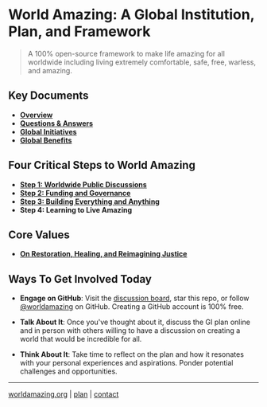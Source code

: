 # World Amazing: A Global Institution, Plan, and Framework
> A 100% open-source framework to make life amazing for all worldwide including living extremely comfortable, safe, free, warless, and amazing.

<!--
> Includes reducing essential work for everyone to 2 days per week on average, fostering early retirement from intensive physical or mental labor into mentorship roles by age 50, and eliminating base essential living expenses such as housing, utilities, healthcare, education, casualwear, groceries, yearly vacations, and pet health coverage.
>
> Supported by a new economic model that champions the individual, the family, the community, and beyond, this plan outlines transformative approaches to the concepts of work, wealth, health, prosperity, harmony, and joy on a global scale.
-->

## Key Documents
- [**Overview**](docs/overview.md)
- [**Questions & Answers**](docs/overview.md#questions-and-answers)
- [**Global Initiatives**](docs/initiatives.md)
- [**Global Benefits**](docs/benefits.md)

## Four Critical Steps to World Amazing
- [**Step 1: Worldwide Public Discussions**](docs/discussions.md)
- [**Step 2: Funding and Governance**](docs/funding.md)
- [**Step 3: Building Everything and Anything**](docs/implementation.md)
- **Step 4: Learning to Live Amazing**

## Core Values
- [**On Restoration, Healing, and Reimagining Justice**](/docs/values/justice.md)

## Ways To Get Involved Today
- **Engage on GitHub**: Visit the [discussion board](https://github.com/worldamazing/plan/discussions), star this repo, or follow [@worldamazing](https://github.com/worldamazing) on GitHub. Creating a GitHub account is 100% free. <!--and requires no prior knowledge using [distributed control software](https://simple.wikipedia.org/wiki/Distributed_revision_control) like git.-->

- **Talk About It**: Once you've thought about it, discuss the GI plan online and in person with others willing to have a discussion on creating a world that would be incredible for all.

- **Think About It**: Take time to reflect on the plan and how it resonates with your personal experiences and aspirations. Ponder potential challenges and opportunities.



<!--
## A Quick Note
> As you explore this documentation, you may encounter references to *whomanatee*, a proposed name for the GI. This name, like every part of the plan, is open to change as the vision evolves through collective input.
>
> You are encouraged to explore, contribute, and help refine the ideas presented. Visit the [**overview**](docs/overview.md) to begin or browse other sections for more insight. If you notice areas for refinement, or if you have feedback to offer, you can submit suggestions via the [discussion board](https://github.com/whomanatee/plan/discussions) or email human@whomanatee.org.
>
> Together, we can build a world defined by peace, prosperity, harmony, and joy for all.  
-->

<!--
## Our Potential Future
- [**Mental Health**](docs/vision/mental-health.md)
- [**Creativity and Human Potential**](docs/vision/human-potential.md)
- [**Openness and Empowerment**](docs/vision/openness-empowerment.md)
-->

<!--
## Case Studies: Before and After
- [**A World United**](docs/case-study/global.md)
- [**Transforming Suffering into Lessons**](docs/case-study/suffering.md)
- [**Maria's Renewed Hope**](docs/case-study/maria.md)
- [**John's New Foundations**](docs/case-study/john.md)
- [**The Washingtons' Community Revival**](docs/case-study/the-washingtons.md)
- [**The Hills' Community Engagement**](docs/case-study/the-hills.md)
- [**The Al-Hayek's Cultural Renaissance**](docs/case-study/the-al-hayeks.md)
- [**The Golan's Unity Through Diversity**](docs/case-study/the-golans.md)
- [**Alexei's Transformation**](docs/case-study/alexei.md)
-->
<!--
- [**Jacob's Journey from Conflict to Reconciliation**](docs/case-study/jacob.md): A former IDF Air Force pilot finds healing and a new purpose in peace-building.
- [**Jamal's Road to Redemption**](docs/case-study/jamal.md): A former combatant's transformation through education and community engagement.
- [**David's Path to Inner Peace**](docs/case-study/david.md): How a former Prime Minister redirected his focus from conflict to peace advocacy.
-->

<!--
## Join the GI

### To: All Humans
> From thinkers to leaders, to those seeking redemption, each human is crucial in our collective mission. Regardless of your present circumstances or past behavior, the involvement of everyone is essential for the success of the GI.

- [**Global Citizens**](docs/join/global-citizens.md)
- [**Thinkers**](docs/join/thinkers.md)
- [**Lovers**](docs/join/lovers.md)
- [**Haters**](docs/join/haters.md)
- [**Youths**](docs/join/youths.md)
- [**Redemption Seekers**](docs/join/redemption.md)

### To: All Skilled in These Areas
> To successfully launch and sustain all GI initiatives, we will need experienced and skilled humans to get things going.

- [**Defense, Emergency, and Disaster Response Professionals**](docs/join/defense-emergency.md)
- [**Healthcare Professionals**](docs/join/healthcare.md)
- [**Food Industry Professionals**](docs/join/food-industry.md)
- [**Construction Professionals**](docs/join/builders.md)
- [**Manufacturing Professionals**](docs/join/manufacturing.md)
- [**Educators and Researchers**](docs/join/educators.md)
- [**Devlopers**](docs/join/devlopers.md)[sic]
-->

<!--
## Global Positions
> Alongside the essential positions required to upgrade and update world civilization, many new roles are also planned to foster a proactive and engaged global community.

- [**World Pizza Party Organizer**](docs/job/pizza-party-organizer.md)
- [**General Complainer Supreme**](docs/job/general-complainer-supreme.md): The leader of the Army of Complainers, responsible for steering the direction of complaint resolution initiatives globally. This role demands a visionary leader who can transform grievances into strategic actions, ensuring that every voice within the GI is heard and valued. The General Complainer Supreme sets the tone for a proactive, problem-solving culture, embodying the GI’s commitment to continuous improvement and inclusive leadership.
- [**Army of Complainers Member**](docs/job/army-of-complainers.md): As a mandatory role for all GI members, this position is at the heart of our mission to address and resolve every issue, no matter its size. Members are tasked with identifying, articulating, and solving complaints ranging from everyday inconveniences to systemic challenges. This role is about active participation in creating a better world, ensuring that every complaint, big or small, is an opportunity for improvement and innovation.
-->

<!--
## A Quick Note
> Welcome to the Global Institution (GI), the World Amazing framework designed to elevate and harmonize the way we live, work, and interact within our global community.
> 
> The GI's mission is fundamentally shaped by the will of the people. This plan is not a rigid directive but an open proposal, inviting everyone to engage, contribute, and refine our shared journey toward global transformation.
> 
> You may have noticed the name of this organization is *whomanatee*, which is a proposed name for the GI. While open to discussion, it does not exclude the use of other names for specific projects, much like how Alphabet serves as the parent to Google.
> 
> It is important to note that while these ideas and the drive for the GI originated from a human, ChatGPT played a pivotal role in refining the documentation while validating the feasibility of such a transformative plan. As a tool designed to connect vast human knowledge across economic, governmental, and corporate systems, ChatGPT has not only confirmed the potential of this plan but has also helped expand and refine its scope. While it is natural to approach such a global vision with caution, you can be reassured to know that a computer robot has already evaluated its viability and seen its potential. Together, with the help of tools like ChatGPT and the collective contributions of individuals worldwide, we can pave the way toward a world defined by peace, prosperity, harmony, and joy for all.
> 
> If you'd like to delve even deeper into the documentation, feel free to look around the [/docs](/docs) folder for additional docs that are a work-in-progress. Though the basic ideas are highlighted in these other documents, they could use some refinement and expansion. For example, the [World Pizza Party Organizer](/docs/job/pizza-party-organizer.md) position might be a fun and informative place to start, the [case studies](/docs/case-study) to get an idea of how lives will change under the GI, or the [join](/docs/join) section to see how everyone has a place within the GI no matter your experience or past.
> 
> If you notice areas that could benefit from refinement, editing, or expansion, your feedback is invaluable. You are encouraged to post your insights to the discussions or to send an email with questions or comments to human@whomanatee.org.
-->

---
[worldamazing.org](https://worldamazing.org)
| [plan](https://github.com/worldamazing/plan)
| [contact](mailto:hello@worldamazing.org) 
